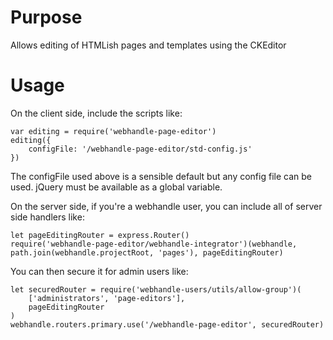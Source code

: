 # Purpose
Allows editing of HTMLish pages and templates using the CKEditor

# Usage

On the client side, include the scripts like:
```
var editing = require('webhandle-page-editor')
editing({
	configFile: '/webhandle-page-editor/std-config.js'
})
```

The configFile used above is a sensible default but any config file can be used.
jQuery must be available as a global variable.

On the server side, if you're a webhandle user, you can include all of server side
handlers like:

```
let pageEditingRouter = express.Router()
require('webhandle-page-editor/webhandle-integrator')(webhandle, path.join(webhandle.projectRoot, 'pages'), pageEditingRouter)
```
You can then secure it for admin users like:
```
let securedRouter = require('webhandle-users/utils/allow-group')(
	['administrators', 'page-editors'],
	pageEditingRouter
)
webhandle.routers.primary.use('/webhandle-page-editor', securedRouter)

```